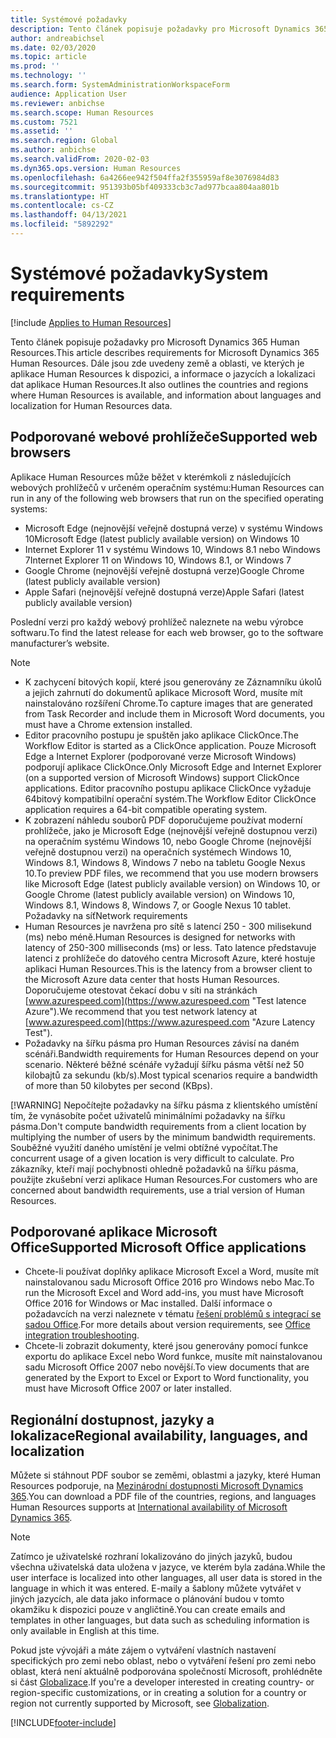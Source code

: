 ```yaml
---
title: Systémové požadavky
description: Tento článek popisuje požadavky pro Microsoft Dynamics 365 Human Resources.
author: andreabichsel
ms.date: 02/03/2020
ms.topic: article
ms.prod: ''
ms.technology: ''
ms.search.form: SystemAdministrationWorkspaceForm
audience: Application User
ms.reviewer: anbichse
ms.search.scope: Human Resources
ms.custom: 7521
ms.assetid: ''
ms.search.region: Global
ms.author: anbichse
ms.search.validFrom: 2020-02-03
ms.dyn365.ops.version: Human Resources
ms.openlocfilehash: 6a4266ee942f504ffa2f355959af8e3076984d83
ms.sourcegitcommit: 951393b05bf409333cb3c7ad977bcaa804aa801b
ms.translationtype: HT
ms.contentlocale: cs-CZ
ms.lasthandoff: 04/13/2021
ms.locfileid: "5892292"
---
```

# <a name="system-requirements"></a><span data-ttu-id="f1703-103">Systémové požadavky</span><span class="sxs-lookup"><span data-stu-id="f1703-103">System requirements</span></span>

[!include [Applies to Human Resources](../includes/applies-to-hr.md)]

<span data-ttu-id="f1703-104">Tento článek popisuje požadavky pro Microsoft Dynamics 365 Human Resources.</span><span class="sxs-lookup"><span data-stu-id="f1703-104">This article describes requirements for Microsoft Dynamics 365 Human Resources.</span></span> <span data-ttu-id="f1703-105">Dále jsou zde uvedeny země a oblasti, ve kterých je aplikace Human Resources k dispozici, a informace o jazycích a lokalizaci dat aplikace Human Resources.</span><span class="sxs-lookup"><span data-stu-id="f1703-105">It also outlines the countries and regions where Human Resources is available, and information about languages and localization for Human Resources data.</span></span>

## <a name="supported-web-browsers"></a><span data-ttu-id="f1703-106">Podporované webové prohlížeče</span><span class="sxs-lookup"><span data-stu-id="f1703-106">Supported web browsers</span></span>

<span data-ttu-id="f1703-107">Aplikace Human Resources může běžet v kterémkoli z následujících webových prohlížečů v určeném operačním systému:</span><span class="sxs-lookup"><span data-stu-id="f1703-107">Human Resources can run in any of the following web browsers that run on the specified operating systems:</span></span> 

*   <span data-ttu-id="f1703-108">Microsoft Edge (nejnovější veřejně dostupná verze) v systému Windows 10</span><span class="sxs-lookup"><span data-stu-id="f1703-108">Microsoft Edge (latest publicly available version) on Windows 10</span></span>
*   <span data-ttu-id="f1703-109">Internet Explorer 11 v systému Windows 10, Windows 8.1 nebo Windows 7</span><span class="sxs-lookup"><span data-stu-id="f1703-109">Internet Explorer 11 on Windows 10, Windows 8.1, or Windows 7</span></span>
*   <span data-ttu-id="f1703-110">Google Chrome (nejnovější veřejně dostupná verze)</span><span class="sxs-lookup"><span data-stu-id="f1703-110">Google Chrome (latest publicly available version)</span></span>
*   <span data-ttu-id="f1703-111">Apple Safari (nejnovější veřejně dostupná verze)</span><span class="sxs-lookup"><span data-stu-id="f1703-111">Apple Safari (latest publicly available version)</span></span>

<span data-ttu-id="f1703-112">Poslední verzi pro každý webový prohlížeč naleznete na webu výrobce softwaru.</span><span class="sxs-lookup"><span data-stu-id="f1703-112">To find the latest release for each web browser, go to the software manufacturer’s website.</span></span> 

> [!NOTE]
> * <span data-ttu-id="f1703-113">K zachycení bitových kopií, které jsou generovány ze Záznamníku úkolů a jejich zahrnutí do dokumentů aplikace Microsoft Word, musíte mít nainstalováno rozšíření Chrome.</span><span class="sxs-lookup"><span data-stu-id="f1703-113">To capture images that are generated from Task Recorder and include them in Microsoft Word documents, you must have a Chrome extension installed.</span></span> 
> * <span data-ttu-id="f1703-114">Editor pracovního postupu je spuštěn jako aplikace ClickOnce.</span><span class="sxs-lookup"><span data-stu-id="f1703-114">The Workflow Editor is started as a ClickOnce application.</span></span> <span data-ttu-id="f1703-115">Pouze Microsoft Edge a Internet Explorer (podporované verze Microsoft Windows) podporují aplikace ClickOnce.</span><span class="sxs-lookup"><span data-stu-id="f1703-115">Only Microsoft Edge and Internet Explorer (on a supported version of Microsoft Windows) support ClickOnce applications.</span></span> <span data-ttu-id="f1703-116">Editor pracovního postupu aplikace ClickOnce vyžaduje 64bitový kompatibilní operační systém.</span><span class="sxs-lookup"><span data-stu-id="f1703-116">The Workflow Editor ClickOnce application requires a 64-bit compatible operating system.</span></span>
> * <span data-ttu-id="f1703-117">K zobrazení náhledu souborů PDF doporučujeme používat moderní prohlížeče, jako je Microsoft Edge (nejnovější veřejně dostupnou verzi) na operačním systému Windows 10, nebo Google Chrome (nejnovější veřejně dostupnou verzi) na operačních systémech Windows 10, Windows 8.1, Windows 8, Windows 7 nebo na tabletu Google Nexus 10.</span><span class="sxs-lookup"><span data-stu-id="f1703-117">To preview PDF files, we recommend that you use modern browsers like Microsoft Edge (latest publicly available version) on Windows 10, or Google Chrome (latest publicly available version) on Windows 10, Windows 8.1, Windows 8, Windows 7, or Google Nexus 10 tablet.</span></span>
>   <span data-ttu-id="f1703-118">Požadavky na síť</span><span class="sxs-lookup"><span data-stu-id="f1703-118">Network requirements</span></span>
> * <span data-ttu-id="f1703-119">Human Resources je navržena pro sítě s latencí 250 - 300 milisekund (ms) nebo méně.</span><span class="sxs-lookup"><span data-stu-id="f1703-119">Human Resources is designed for networks with latency of 250-300 milliseconds (ms) or less.</span></span> <span data-ttu-id="f1703-120">Tato latence představuje latenci z prohlížeče do datového centra Microsoft Azure, které hostuje aplikaci Human Resources.</span><span class="sxs-lookup"><span data-stu-id="f1703-120">This is the latency from a browser client to the Microsoft Azure data center that hosts Human Resources.</span></span> <span data-ttu-id="f1703-121">Doporučujeme otestovat čekací dobu v síti na stránkách [www.azurespeed.com](https://www.azurespeed.com "Test latence Azure").</span><span class="sxs-lookup"><span data-stu-id="f1703-121">We recommend that you test network latency at [www.azurespeed.com](https://www.azurespeed.com "Azure Latency Test").</span></span>
> * <span data-ttu-id="f1703-122">Požadavky na šířku pásma pro Human Resources závisí na daném scénáři.</span><span class="sxs-lookup"><span data-stu-id="f1703-122">Bandwidth requirements for Human Resources depend on your scenario.</span></span> <span data-ttu-id="f1703-123">Některé běžné scénáře vyžadují šířku pásma větší než 50 kilobajtů za sekundu (kb/s).</span><span class="sxs-lookup"><span data-stu-id="f1703-123">Most typical scenarios require a bandwidth of more than 50 kilobytes per second (KBps).</span></span>
> 
> [!WARNING]
> <span data-ttu-id="f1703-124">Nepočítejte požadavky na šířku pásma z klientského umístění tím, že vynásobíte počet uživatelů minimálními požadavky na šířku pásma.</span><span class="sxs-lookup"><span data-stu-id="f1703-124">Don't compute bandwidth requirements from a client location by multiplying the number of users by the minimum bandwidth requirements.</span></span> <span data-ttu-id="f1703-125">Souběžné využití daného umístění je velmi obtížné vypočítat.</span><span class="sxs-lookup"><span data-stu-id="f1703-125">The concurrent usage of a given location is very difficult to calculate.</span></span> <span data-ttu-id="f1703-126">Pro zákazníky, kteří mají pochybnosti ohledně požadavků na šířku pásma, použijte zkušební verzi aplikace Human Resources.</span><span class="sxs-lookup"><span data-stu-id="f1703-126">For customers who are concerned about bandwidth requirements, use a trial version of Human Resources.</span></span>

## <a name="supported-microsoft-office-applications"></a><span data-ttu-id="f1703-127">Podporované aplikace Microsoft Office</span><span class="sxs-lookup"><span data-stu-id="f1703-127">Supported Microsoft Office applications</span></span>

* <span data-ttu-id="f1703-128">Chcete-li používat doplňky aplikace Microsoft Excel a Word, musíte mít nainstalovanou sadu Microsoft Office 2016 pro Windows nebo Mac.</span><span class="sxs-lookup"><span data-stu-id="f1703-128">To run the Microsoft Excel and Word add-ins, you must have Microsoft Office 2016 for Windows or Mac installed.</span></span> <span data-ttu-id="f1703-129">Další informace o požadavcích na verzi naleznete v tématu [řešení problémů s integrací se sadou Office](../fin-ops-core/dev-itpro/office-integration/office-integration-troubleshooting.md "Řešení problémů s integrací s Office").</span><span class="sxs-lookup"><span data-stu-id="f1703-129">For more details about version requirements, see [Office integration troubleshooting](../fin-ops-core/dev-itpro/office-integration/office-integration-troubleshooting.md "Office integration troubleshooting").</span></span>
* <span data-ttu-id="f1703-130">Chcete-li zobrazit dokumenty, které jsou generovány pomocí funkce exportu do aplikace Excel nebo Word funkce, musíte mít nainstalovanou sadu Microsoft Office 2007 nebo novější.</span><span class="sxs-lookup"><span data-stu-id="f1703-130">To view documents that are generated by the Export to Excel or Export to Word functionality, you must have Microsoft Office 2007 or later installed.</span></span>

## <a name="regional-availability-languages-and-localization"></a><span data-ttu-id="f1703-131">Regionální dostupnost, jazyky a lokalizace</span><span class="sxs-lookup"><span data-stu-id="f1703-131">Regional availability, languages, and localization</span></span>

<span data-ttu-id="f1703-132">Můžete si stáhnout PDF soubor se zeměmi, oblastmi a jazyky, které Human Resources podporuje, na [Mezinárodní dostupnosti Microsoft Dynamics 365](/dynamics365/get-started/availability).</span><span class="sxs-lookup"><span data-stu-id="f1703-132">You can download a PDF file of the countries, regions, and languages Human Resources supports at [International availability of Microsoft Dynamics 365](/dynamics365/get-started/availability).</span></span> 

> [!NOTE]
> <span data-ttu-id="f1703-133">Zatímco je uživatelské rozhraní lokalizováno do jiných jazyků, budou všechna uživatelská data uložena v jazyce, ve kterém byla zadána.</span><span class="sxs-lookup"><span data-stu-id="f1703-133">While the user interface is localized into other languages, all user data is stored in the language in which it was entered.</span></span> <span data-ttu-id="f1703-134">E-maily a šablony můžete vytvářet v jiných jazycích, ale data jako informace o plánování budou v tomto okamžiku k dispozici pouze v angličtině.</span><span class="sxs-lookup"><span data-stu-id="f1703-134">You can create emails and templates in other languages, but data such as scheduling information is only available in English at this time.</span></span>

<span data-ttu-id="f1703-135">Pokud jste vývojáři a máte zájem o vytváření vlastních nastavení specifických pro zemi nebo oblast, nebo o vytváření řešení pro zemi nebo oblast, která není aktuálně podporována společností Microsoft, prohlédněte si část [Globalizace](/dynamics365/unified-operations/dev-itpro/lcs-solutions/country-region).</span><span class="sxs-lookup"><span data-stu-id="f1703-135">If you're a developer interested in creating country- or region-specific customizations, or in creating a solution for a country or region not currently supported by Microsoft, see [Globalization](/dynamics365/unified-operations/dev-itpro/lcs-solutions/country-region).</span></span>


[!INCLUDE[footer-include](../includes/footer-banner.md)]